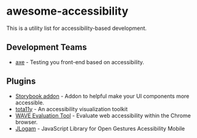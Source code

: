 # awesome-accessibility

This is a utility list for accessibility-based development.

## Development Teams

- [axe](https://www.deque.com/axe/) - Testing you front-end based on accessibility.


## Plugins

- [Storybook addon](https://www.npmjs.com/package/@storybook/addon-a11y) - Addon to helpful make your UI components more accessible.
- [tota11y](https://github.com/Khan/tota11y) - An accessibility visualization toolkit
- [WAVE Evaluation Tool](https://chrome.google.com/webstore/detail/wave-evaluation-tool/jbbplnpkjmmeebjpijfedlgcdilocofh) - Evaluate web accessibility within the Chrome browser.
- [JLogam](https://github.com/luanrafael/JLogam) - JavaScript Library for Open Gestures Acessibility Mobile
